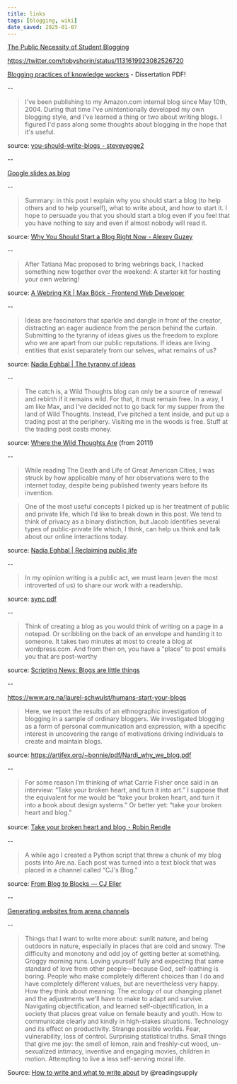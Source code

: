 ```yaml
---
title: links
tags: [blogging, wiki]
date_saved: 2025-01-07
---
```


[The Public Necessity of Student Blogging](http://hybridpedagogy.org/public-necessity-student-blogging/)

<https://twitter.com/tobyshorin/status/1131619923082526720>

[Blogging practices of knowledge workers](http://blog.mathemagenic.com/download/passionAtWork.pdf) - Dissertation PDF!

--

>I've been publishing to my Amazon.com internal blog since May 10th, 2004. During that time I've unintentionally developed my own blogging style, and I've learned a thing or two about writing blogs. I figured I'd pass along some thoughts about blogging in the hope that it's useful.

source: [you-should-write-blogs - steveyegge2](https://sites.google.com/site/steveyegge2/you-should-write-blogs)

--

[Google slides as blog](https://docs.google.com/presentation/d/1GWSFltGp0Qr9YKzu4cc_4eGhFcWCrzGN0zn5G0vp3mE/edit#slide=id.p)

--

>Summary: in this post I explain why you should start a blog (to help others and to help yourself), what to write about, and how to start it. I hope to persuade you that you should start a blog even if you feel that you have nothing to say and even if almost nobody will read it.

source: [Why You Should Start a Blog Right Now - Alexey Guzey](https://guzey.com/personal/why-have-a-blog/)

--

>After Tatiana Mac proposed to bring webrings back, I hacked something new together over the weekend: A starter kit for hosting your own webring!

source: [A Webring Kit | Max Böck - Frontend Web Developer](https://mxb.dev/blog/webring-kit/)

--

>Ideas are fascinators that sparkle and dangle in front of the creator, distracting an eager audience from the person behind the curtain. Submitting to the tyranny of ideas gives us the freedom to explore who we are apart from our public reputations. If ideas are living entities that exist separately from our selves, what remains of us?

source: [Nadia Eghbal | The tyranny of ideas](https://nadiaeghbal.com/ideas)

--

>The catch is, a Wild Thoughts blog can only be a source of renewal and rebirth if it remains wild. For that, it must remain free. In a way, I am like Max, and I’ve decided not to go back for my supper from the land of Wild Thoughts. Instead, I’ve pitched a tent inside, and put up a trading post at the periphery. Visiting me in the woods is free. Stuff at the trading post costs money.

source: [Where the Wild Thoughts Are](https://www.ribbonfarm.com/2011/03/01/where-the-wild-thoughts-are/) (from 2011!)

--

>While reading The Death and Life of Great American Cities, I was struck by how applicable many of her observations were to the internet today, despite being published twenty years before its invention.

>One of the most useful concepts I picked up is her treatment of public and private life, which I’d like to break down in this post. We tend to think of privacy as a binary distinction, but Jacob identifies several types of public-private life which, I think, can help us think and talk about our online interactions today.

source: [Nadia Eghbal | Reclaiming public life](https://nadiaeghbal.com/public-life)

--

>In my opinion writing is a public act, we must learn (even the most introverted of us) to share our work with a readership. 

source: [sync pdf](http://sync.abue.io/issues/190823db_sync2_34_giver.pdf)

--

>Think of creating a blog as you would think of writing on a page in a notepad. Or scribbling on the back of an envelope and handing it to someone. It takes two minutes at most to create a blog at wordpress.com. And from then on, you have a "place" to post emails you that are post-worthy

source: [Scripting News: Blogs are little things](http://scripting.com/2019/10/11/130545.html)

--

<https://www.are.na/laurel-schwulst/humans-start-your-blogs>

>Here, we report the results of an ethnographic investigation of blogging in a sample of ordinary bloggers. We investigated blogging as a form of personal communication and expression, with a specific interest in uncovering the range of motivations driving individuals to create and maintain blogs.

source: <https://artifex.org/~bonnie/pdf/Nardi_why_we_blog.pdf>

--

>For some reason I’m thinking of what Carrie Fisher once said in an interview: “Take your broken heart, and turn it into art.” I suppose that the equivalent for me would be “take your broken heart, and turn it into a book about design systems.” Or better yet: “take your broken heart and blog.”

source: [Take your broken heart and blog ･ Robin Rendle](https://www.robinrendle.com/notes/take-your-broken-heart-and-blog)

--

>A while ago I created a Python script that threw a chunk of my blog posts into Are.na. Each post was turned into a text block that was placed in a channel called “CJ's Blog.”

source: [From Blog to Blocks — CJ Eller](https://blog.cjeller.site/from-blog-to-blocks)

--

[Generating websites from arena channels](https://scoby.page/)

--

> Things that I want to write more about: sunlit nature, and being outdoors in nature, especially in places that are cold and snowy. The difficulty and monotony and odd joy of getting better at something. Groggy morning runs. Loving yourself fully and expecting that same standard of love from other people—because God, self-loathing is boring. People who make completely different choices than I do and have completely different values, but are nevertheless very happy. How they think about meaning. The ecology of our changing planet and the adjustments we'll have to make to adapt and survive. Navigating objectification, and learned self-objectification, in a society that places great value on female beauty and youth. How to communicate clearly and kindly in high-stakes situations. Technology and its effect on productivity. Strange possible worlds. Fear, vulnerability, loss of control. Surprising statistical truths. Small things that give me joy: the smell of lemon, rain and freshly-cut wood, un-sexualized intimacy, inventive and engaging movies, children in motion. Attempting to live a less self-serving moral life.

Source: [How to write and what to write about](https://reading.supply/@ava/how-to-write-and-what-to-write-about-from-12-28-2018-W4o1Sb) by @readingsupply